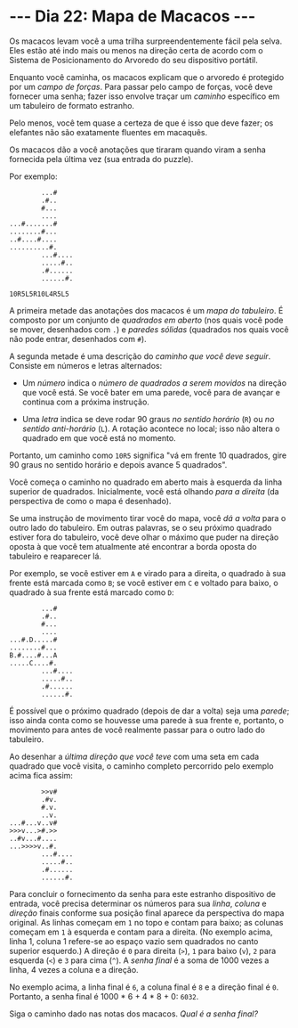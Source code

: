 # --- Dia 22: Mapa de Macacos ---

Os macacos levam você a uma trilha surpreendentemente fácil pela selva. Eles estão até indo mais ou menos na direção certa de acordo com o Sistema de Posicionamento do Arvoredo do seu dispositivo portátil.

Enquanto você caminha, os macacos explicam que o arvoredo é protegido por um *campo de forças*. Para passar pelo campo de forças, você deve fornecer uma senha; fazer isso envolve traçar um *caminho* específico em um tabuleiro de formato estranho.

Pelo menos, você tem quase a certeza de que é isso que deve fazer; os elefantes não são exatamente fluentes em macaquês.

Os macacos dão a você anotações que tiraram quando viram a senha fornecida pela última vez (sua entrada do puzzle).

Por exemplo:

```
        ...#
        .#..
        #...
        ....
...#.......#
........#...
..#....#....
..........#.
        ...#....
        .....#..
        .#......
        ......#.

10R5L5R10L4R5L5

```

A primeira metade das anotações dos macacos é um *mapa do tabuleiro*. É composto por um conjunto de *quadrados em aberto* (nos quais você pode se mover, desenhados com `.`) e *paredes sólidas* (quadrados nos quais você não pode entrar, desenhados com `#`).

A segunda metade é uma descrição do *caminho que você deve seguir*. Consiste em números e letras alternados:


  - Um *número* indica o *número de quadrados a serem movidos* na direção que você está. Se você bater em uma parede, você para de avançar e continua com a próxima instrução.

  - Uma *letra* indica se deve rodar 90 graus *no sentido horário* (`R`) ou *no sentido anti-horário* (`L`). A rotação acontece no local; isso não altera o quadrado em que você está no momento.


Portanto, um caminho como `10R5` significa "vá em frente 10 quadrados, gire 90 graus no sentido horário e depois avance 5 quadrados".

Você começa o caminho no quadrado em aberto mais à esquerda da linha superior de quadrados. Inicialmente, você está olhando *para a direita* (da perspectiva de como o mapa é desenhado).

Se uma instrução de movimento tirar você do mapa, você *dá a volta* para o outro lado do tabuleiro. Em outras palavras, se o seu próximo quadrado estiver fora do tabuleiro, você deve olhar o máximo que puder na direção oposta à que você tem atualmente até encontrar a borda oposta do tabuleiro e reaparecer lá.

Por exemplo, se você estiver em `A` e virado para a direita, o quadrado à sua frente está marcada como `B`; se você estiver em `C` e voltado para baixo, o quadrado à sua frente está marcado como `D`:

```
        ...#
        .#..
        #...
        ....
...#.D.....#
........#...
B.#....#...A
.....C....#.
        ...#....
        .....#..
        .#......
        ......#.

```

É possível que o próximo quadrado (depois de dar a volta) seja uma *parede*; isso ainda conta como se houvesse uma parede à sua frente e, portanto, o movimento para antes de você realmente passar para o outro lado do tabuleiro.

Ao desenhar a *última direção que você teve* com uma seta em cada quadrado que você visita, o caminho completo percorrido pelo exemplo acima fica assim:

```
        >>v#    
        .#v.    
        #.v.    
        ..v.    
...#...v..v#    
>>>v...>#.>>    
..#v...#....    
...>>>>v..#.    
        ...#....
        .....#..
        .#......
        ......#.

```

Para concluir o fornecimento da senha para este estranho dispositivo de entrada, você precisa determinar os números para sua *linha*, *coluna* e *direção* finais conforme sua posição final aparece da perspectiva do mapa original. As linhas começam em `1` no topo e contam para baixo; as colunas começam em `1` à esquerda e contam para a direita. (No exemplo acima, linha 1, coluna 1 refere-se ao espaço vazio sem quadrados no canto superior esquerdo.) A direção é `0` para direita (`>`), `1` para baixo (`v`), `2` para esquerda (`<`) e `3` para cima (`^`). A *senha final* é a soma de 1000 vezes a linha, 4 vezes a coluna e a direção.

No exemplo acima, a linha final é `6`, a coluna final é `8` e a direção final é `0`. Portanto, a senha final é 1000 * 6 + 4 * 8 + 0: `6032`.

Siga o caminho dado nas notas dos macacos. *Qual é a senha final?*

